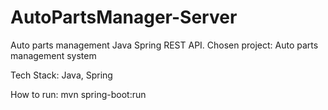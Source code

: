 # AutoPartsManager-Server
Auto parts management Java Spring REST API.
Chosen project: Auto parts management system

Tech Stack: Java, Spring

How to run: mvn spring-boot:run
